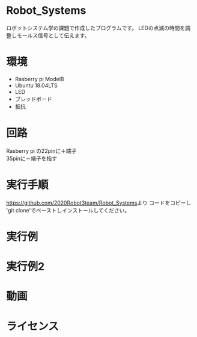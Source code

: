 # Robot_Systems
ロボットシステム学の課題で作成したプログラムです。
LEDの点滅の時間を調整しモールス信号として伝えます。
# 環境
- Rasberry pi ModelB
- Ubuntu 18.04LTS
- LED
- ブレッドボード
- 抵抗　
# 回路
Rasberry pi の22pinに＋端子　　　　　　　　　　　　　　　　　　　　　　　　　　　　　　　　　　　　　　　　　　　　　　　　　　　　　　　　　
35pinに－端子を指す

# 実行手順
<https://github.com/2020Robot3team/Robot_Systems>より
コードをコピーし
'git clone'でぺーストしインストールしてください。




# 実行例




# 実行例2




# 動画　




# ライセンス
